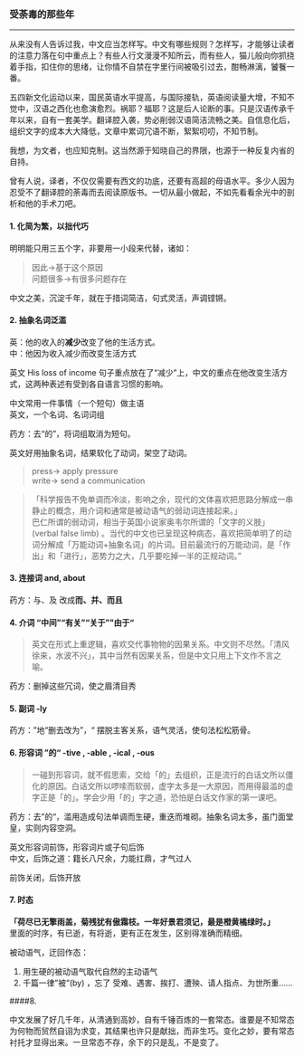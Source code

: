 ### 受荼毒的那些年

---

从来没有人告诉过我，中文应当怎样写。中文有哪些规则？怎样写，才能够让读者的注意力落在句中重点上？有些人行文漫漫不知所云，而有些人，猫儿般向你抓挠着手指，扣住你的思绪，让你情不自禁在字里行间被吸引过去，酣畅淋漓，饕餮一番。

五四新文化运动以来，国民英语水平提高，与国际接轨，英语阅读量大增，不知不觉中，汉语之西化也愈演愈烈。祸耶？福耶？这是后人论断的事。只是汉语传承千年以来，自有一套美学。翻译腔入袭，势必削弱汉语简洁流畅之美。自信息化后，组织文字的成本大大降低，文章中累词冗语不断，絮絮叨叨，不知节制。

我想，为文者，也应知克制。这当然源于知晓自己的界限，也源于一种反复内省的自持。

曾有人说，译者，不仅仅需要有西文的功底，还要有高超的母语水平。多少人因为忍受不了翻译腔的荼毒而去阅读原版书。一切从最小做起，不如先看看余光中的剖析和他的手术刀吧。

#### 1. 化简为繁，以拙代巧

明明能只用三五个字，非要用一小段来代替，诸如：

> 因此→基于这个原因  
> 问题很多→有很多问题存在  

中文之美，沉淀千年，就在于措词简洁，句式灵活，声调铿锵。  


#### 2. 抽象名词泛滥

英：他的收入的**减少**改变了他的生活方式。  
中：他因为收入减少而改变生活方式

英文 His loss of income 句子重点放在了“减少”上，中文的重点在他改变生活方式，这两种表述有受到各自语言习惯的影响。

中文常用一件事情（一个短句）做主语  
英文，一个名词、名词词组   

药方：去“的”，将词组取消为短句。

英文好用抽象名词，结果软化了动词，架空了动词。
 
 > press→ apply pressure  
 > write→ send a communication

> 「科学报告不免单调而冷淡，影响之余，现代的文体喜欢把思路分解成一串静止的概念，用介词和通常是被动语气的弱动词连接起来。」  
>  巴仁所谓的弱动词，相当于英国小说家奥韦尔所谓的「文字的义肢」(verbal false limb) 。当代的中文也已呈现这种病态，喜欢把简单明了的动词分解成「万能动词+抽象名词」的片词。目前最流行的万能动词，是「作出」和「进行」，恶势力之大，几乎要吃掉一半的正规动词。”


#### 3. 连接词 and, about

药方：与、及 改成**而、并、而且**


#### 4. 介词 “中间”“有关”“关于”"由于“

> 英文在形式上重逻辑，喜欢交代事物物的因果关系。中文则不尽然。「清风徐来，水波不兴」，其中当然有因果关系，但是中文只用上下文作不言之喻。

药方：删掉这些冗词，使之眉清目秀

#### 5. 副词 -ly 

药方：”地“删去改为”，“ 摆脱主客关系，语气灵活，使句法松松筋骨。

#### 6. 形容词 ”的“ -tive , -able , -ical , -ous 

> 一碰到形容词，就不假思索，交给「的」去组织，正是流行的白话文所以僵化的原因。白话文所以啰嗦而软弱，虚字太多是一大原因，而用得最滥的虚字正是「的」。学会少用「的」字之道，恐怕是白话文作家的第一课吧。
 
 药方：去”的“，滥用造成句法单调而生硬，重迭而堆砌。抽象名词太多，虽门面堂皇，实则内容空洞。
 
 英文形容词前饰，形容词片或子句后饰  
 中文，后饰之道：籍长八尺余，力能扛鼎，才气过人
 
 前饰关闭，后饰开放
 
#### 7. 时态
 
 **「荷尽已无擎雨盖，菊残犹有傲霜枝。一年好景君须记，最是橙黄橘绿时。」**  
 里面的时序，有已逝，有将逝，更有正在发生，区别得准确而精细。
 
 
被动语气，迂回作态：  
1.  用生硬的被动语气取代自然的主动语气  
2. 千篇一律”被“(by) ，忘了 受难、遇害、挨打、遭殃、请人指点、为世所重……

####8. 

中文发展了好几千年，从清通到高妙，自有千锤百炼的一套常态。谁要是不知常态为何物而贸然自诩为求变，其结果也许只是献拙，而非生巧。变化之妙，要有常态衬托才显得出来。一旦常态不存，余下的只是乱，不是变了。
